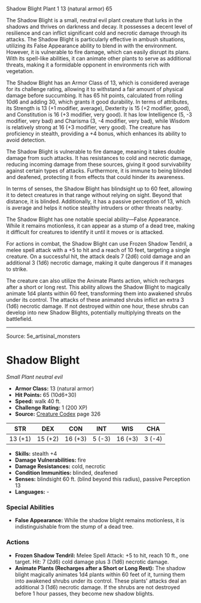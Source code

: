 <MonsterName/>Shadow Blight</MonsterName>
<CreatureType/>Plant</CreatureType>
<CR/>1</CR>
<AC/>13 (natural armor)</AC>
<HP/>65</HP>
<summary>The Shadow Blight is a small, neutral evil plant creature that lurks in the shadows and thrives on darkness and decay. It possesses a decent level of resilience and can inflict significant cold and necrotic damage through its attacks. The Shadow Blight is particularly effective in ambush situations, utilizing its False Appearance ability to blend in with the environment. However, it is vulnerable to fire damage, which can easily disrupt its plans. With its spell-like abilities, it can animate other plants to serve as additional threats, making it a formidable opponent in environments rich with vegetation.</summary>

<detail>

The Shadow Blight has an Armor Class of 13, which is considered average for its challenge rating, allowing it to withstand a fair amount of physical damage before succumbing. It has 65 hit points, calculated from rolling 10d6 and adding 30, which grants it good durability. In terms of attributes, its Strength is 13 (+1 modifier, average), Dexterity is 15 (+2 modifier, good), and Constitution is 16 (+3 modifier, very good). It has low Intelligence (5, -3 modifier, very bad) and Charisma (3, -4 modifier, very bad), while Wisdom is relatively strong at 16 (+3 modifier, very good). The creature has proficiency in stealth, providing a +4 bonus, which enhances its ability to avoid detection.

The Shadow Blight is vulnerable to fire damage, meaning it takes double damage from such attacks. It has resistances to cold and necrotic damage, reducing incoming damage from these sources, giving it good survivability against certain types of attacks. Furthermore, it is immune to being blinded and deafened, protecting it from effects that could hinder its awareness.

In terms of senses, the Shadow Blight has blindsight up to 60 feet, allowing it to detect creatures in that range without relying on sight. Beyond that distance, it is blinded. Additionally, it has a passive perception of 13, which is average and helps it notice stealthy intruders or other threats nearby.

The Shadow Blight has one notable special ability—False Appearance. While it remains motionless, it can appear as a stump of a dead tree, making it difficult for creatures to identify it until it moves or is attacked.

For actions in combat, the Shadow Blight can use Frozen Shadow Tendril, a melee spell attack with a +5 to hit and a reach of 10 feet, targeting a single creature. On a successful hit, the attack deals 7 (2d6) cold damage and an additional 3 (1d6) necrotic damage, making it quite dangerous if it manages to strike.

The creature can also utilize the Animate Plants action, which recharges after a short or long rest. This ability allows the Shadow Blight to magically animate 1d4 plants within 60 feet, transforming them into awakened shrubs under its control. The attacks of these animated shrubs inflict an extra 3 (1d6) necrotic damage. If not destroyed within one hour, these shrubs can develop into new Shadow Blights, potentially multiplying threats on the battlefield.</detail>



---

Source: 5e_artisinal_monsters

# Shadow Blight

*Small* *Plant* *neutral evil*

- **Armor Class:** 13 (natural armor)
- **Hit Points:** 65 (10d6+30)
- **Speed:** walk 40 ft.
- **Challenge Rating:** 1 (200 XP)
- **Source:** [Creature Codex](https://koboldpress.com/kpstore/product/creature-codex-for-5th-edition-dnd) page 326

| STR | DEX | CON | INT | WIS | CHA |
| --- | --- | --- | --- | --- | --- |
| 13 (+1) | 15 (+2) | 16 (+3) | 5 (-3) | 16 (+3) | 3 (-4) |

- **Skills:** stealth +4
- **Damage Vulnerabilities:** fire
- **Damage Resistances:** cold, necrotic
- **Condition Immunities:** blinded, deafened
- **Senses:** blindsight 60 ft. (blind beyond this radius), passive Perception 13
- **Languages:** -

### Special Abilities

- **False Appearance:** While the shadow blight remains motionless, it is indistinguishable from the stump of a dead tree.

### Actions

- **Frozen Shadow Tendril:** Melee Spell Attack: +5 to hit, reach 10 ft., one target. Hit: 7 (2d6) cold damage plus 3 (1d6) necrotic damage.
- **Animate Plants (Recharges after a Short or Long Rest):** The shadow blight magically animates 1d4 plants within 60 feet of it, turning them into awakened shrubs under its control. These plants' attacks deal an additional 3 (1d6) necrotic damage. If the shrubs are not destroyed before 1 hour passes, they become new shadow blights.




